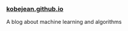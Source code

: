 ### [kobejean.github.io](https://kobejean.github.io/)

A blog about machine learning and algorithms
